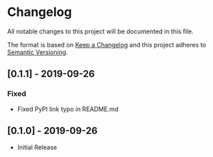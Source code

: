 # Changelog
All notable changes to this project will be documented in this file.

The format is based on [Keep a Changelog](http://keepachangelog.com/)
and this project adheres to [Semantic Versioning](http://semver.org/).


## [0.1.1] - 2019-09-26

### Fixed
* Fixed PyPI link typo in README.md


## [0.1.0] - 2019-09-26
* Initial Release
